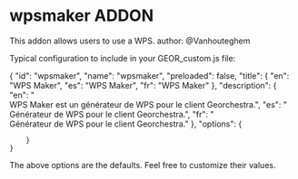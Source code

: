 wpsmaker ADDON
================

This addon allows users to use a WPS.
author: @Vanhouteghem

Typical configuration to include in your GEOR_custom.js file:

{
        "id": "wpsmaker",
        "name": "wpsmaker",
        "preloaded": false,
        "title": {
            "en": "WPS Maker",
            "es": "WPS Maker",
            "fr": "WPS Maker"
        },
        "description": {
            "en": "<br/>WPS Maker est un générateur de WPS pour le client Georchestra.",
            "es": "<br/>Générateur de WPS pour le client Georchestra.",
            "fr": "<br/>Générateur de WPS pour le client Georchestra."
        },
        "options": {


        }
    }

The above options are the defaults. Feel free to customize their values.